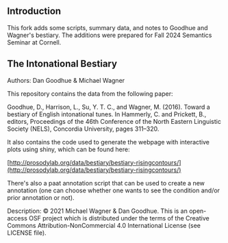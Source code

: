 ## Introduction
This fork adds some scripts, summary data, and notes to Goodhue and Wagner's bestiary.  The additions were prepared for Fall 2024 Semantics Seminar at Cornell.


## The Intonational Bestiary

Authors: Dan Goodhue &  Michael Wagner

This repository contains the data from  the following paper:

Goodhue, D., Harrison, L., Su, Y. T. C., and Wagner, M. (2016). Toward a bestiary of English intonational tunes. In Hammerly, C. and Prickett, B., editors, Proceedings of the 46th Conference of the North Eastern Linguistic Society (NELS), Concordia University, pages 311–320.

It also contains the code used to generate the webpage with interactive plots using shiny, which can be found here:

[http://prosodylab.org/data/bestiary/bestiary-risingcontours/](http://prosodylab.org/data/bestiary/bestiary-risingcontours/)

There's also a paat annotation  script that can be used to create a  new annotation (one can choose whether one wants to see the condition and/or prior  annotation or  not).

Description: © 2021 Michael Wagner & Dan Goodhue. This is an open-access OSF project which is distributed under the terms of the Creative Commons Attribution-NonCommercial 4.0 International License (see LICENSE file).



